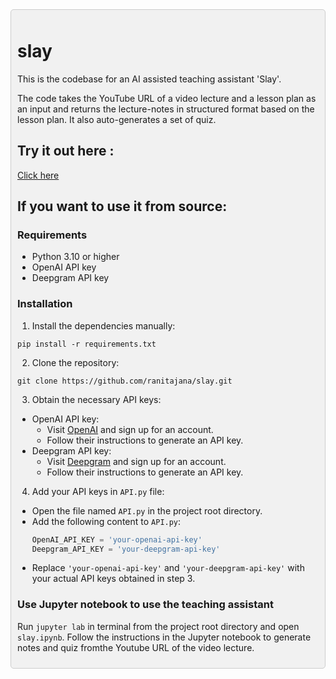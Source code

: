<div style="background-color: #f1f1f1; padding: 10px; border: 1px solid #ccc; border-radius: 5px;">

# slay

This is the codebase for an AI assisted teaching assistant 'Slay'.

The code takes the YouTube URL of a video lecture and a lesson plan as an input and returns the lecture-notes in structured format based on the lesson plan. It also auto-generates a set of quiz. 

## Try it out here :

[Click here](https://slay.unsupervized.com/)


## If you want to use it from source:

### Requirements

- Python 3.10 or higher
- OpenAI API key
- Deepgram API key

### Installation

1. Install the dependencies manually:

```
pip install -r requirements.txt
```
2. Clone the repository:

```
git clone https://github.com/ranitajana/slay.git
```

3. Obtain the necessary API keys:
- OpenAI API key:
  - Visit [OpenAI](https://openai.com/) and sign up for an account.
  - Follow their instructions to generate an API key.
- Deepgram API key:
  - Visit [Deepgram](https://deepgram.com/) and sign up for an account.
  - Follow their instructions to generate an API key.

4. Add your API keys in `API.py` file:

- Open the file named `API.py` in the project root directory.
- Add the following content to `API.py`:
  ```python
  OpenAI_API_KEY = 'your-openai-api-key'
  Deepgram_API_KEY = 'your-deepgram-api-key'
  ```
- Replace `'your-openai-api-key'` and `'your-deepgram-api-key'` with your actual API keys obtained in step 3.

### Use Jupyter notebook to use the teaching assistant

Run ```jupyter lab``` in terminal from the project root directory and open `slay.ipynb`. Follow the instructions in the Jupyter notebook to generate notes and quiz fromthe Youtube URL of the video lecture.   




